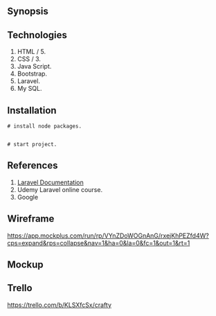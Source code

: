 
## Synopsis



## Technologies

1.	HTML / 5.
2.	CSS / 3.
3.	Java Script.
4.	Bootstrap.
5.	Laravel.
6.	My SQL.


## Installation

```shell
# install node packages.


# start project.

```

## References

1. <a href=" https://laravel.com/docs/7.x"> Laravel Documentation</a>
2. Udemy Laravel online course.
3. Google 

## Wireframe
https://app.mockplus.com/run/rp/VYnZDoWOGnAnG/rxejKhPEZfd4W?cps=expand&rps=collapse&nav=1&ha=0&la=0&fc=1&out=1&rt=1

## Mockup

## Trello
https://trello.com/b/KLSXfcSx/crafty
